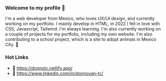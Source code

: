 ### Welcome to my profile 👋

I'm a web developer from Mexico, who loves UX/UI design, and currently working on my portfolio. 
I mainly develop in HTML, in 2022 I fell in love with CSS, Javascript, Tailwind. I'm always learning. 
I'm also currently working on a couple of projects for my portfolio, including my own website. I'm also contributing to a school project, which is a site to adopt animals in Mexico City. 💓

### Hot Links

- 🐥 https://donnotc.netlify.app/
- 👜 https://www.linkedin.com/in/donnovan-tc/
